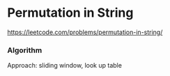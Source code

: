 # Permutation in String

https://leetcode.com/problems/permutation-in-string/

### Algorithm
Approach: sliding window, look up table